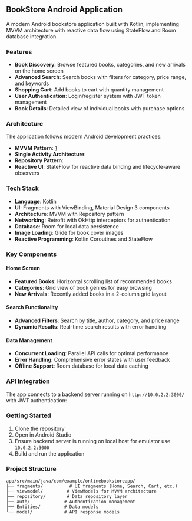 ## BookStore Android Application

A modern Android bookstore application built with Kotlin, implementing MVVM architecture with reactive data flow using StateFlow and Room database integration.

### Features

- **Book Discovery**: Browse featured books, categories, and new arrivals on the home screen
- **Advanced Search**: Search books with filters for category, price range, and keywords
- **Shopping Cart**: Add books to cart with quantity management
- **User Authentication**: Login/register system with JWT token management
- **Book Details**: Detailed view of individual books with purchase options

### Architecture

The application follows modern Android development practices:

- **MVVM Pattern**: [1](#0-0) 
- **Single Activity Architecture**: 
- **Repository Pattern**: 
- **Reactive UI**: StateFlow for reactive data binding and lifecycle-aware observers

### Tech Stack

- **Language**: Kotlin
- **UI**: Fragments with ViewBinding, Material Design 3 components
- **Architecture**: MVVM with Repository pattern
- **Networking**: Retrofit with OkHttp interceptors for authentication
- **Database**: Room for local data persistence
- **Image Loading**: Glide for book cover images
- **Reactive Programming**: Kotlin Coroutines and StateFlow

### Key Components

#### Home Screen
- **Featured Books**: Horizontal scrolling list of recommended books
- **Categories**: Grid view of book genres for easy browsing
- **New Arrivals**: Recently added books in a 2-column grid layout  

#### Search Functionality
- **Advanced Filters**: Search by title, author, category, and price range
- **Dynamic Results**: Real-time search results with error handling 

#### Data Management
- **Concurrent Loading**: Parallel API calls for optimal performance
- **Error Handling**: Comprehensive error states with user feedback
- **Offline Support**: Room database for local data caching

### API Integration

The app connects to a backend server running on `http://10.0.2.2:3000/` with JWT authentication: 

### Getting Started

1. Clone the repository
2. Open in Android Studio
3. Ensure backend server is running on local host for emulator use `10.0.2.2:3000`
4. Build and run the application

### Project Structure

```
app/src/main/java/com/example/onlinebookstoreapp/
├── fragments/          # UI fragments (Home, Search, Cart, etc.)
├── viewmodel/         # ViewModels for MVVM architecture
├── repository/        # Data repository layer
├── auth/             # Authentication management
├── Entities/         # Data models
└── model/            # API response models
```

